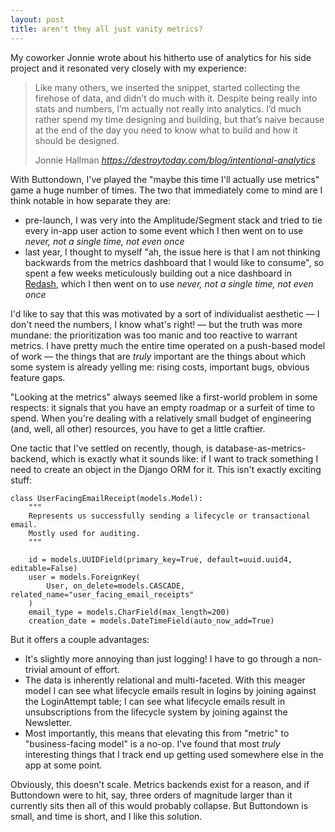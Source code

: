 ```yaml
---
layout: post
title: aren't they all just vanity metrics?
---
```

My coworker Jonnie wrote about his hitherto use of analytics for his side project and it resonated very closely with my experience:

<blockquote class="quoteback" darkmode="" data-title="Intentional analytics" data-author="Jonnie Hallman" cite="https://destroytoday.com/blog/intentional-analytics">
<p>Like many others, we inserted the snippet, started collecting the firehose of data, and didn’t do much with it. Despite being really into stats and numbers, I’m actually not really into analytics. I’d much rather spend my time designing and building, but that’s naive because at the end of the day you need to know what to build and how it should be designed.</p>
<footer>Jonnie Hallman<cite> <a href="https://destroytoday.com/blog/intentional-analytics">https://destroytoday.com/blog/intentional-analytics</a></cite></footer>
</blockquote><script note="" src="https://cdn.jsdelivr.net/gh/Blogger-Peer-Review/quotebacks@1/quoteback.js"></script>

With Buttondown, I've played the "maybe this time I'll actually use metrics" game a huge number of times.  The two that immediately come to mind are I think notable in how separate they are:

- pre-launch, I was very into the Amplitude/Segment stack and tried to tie every in-app user action to some event which I then went on to use _never, not a single time, not even once_
- last year, I thought to myself "ah, the issue here is that I am not thinking backwards from the metrics dashboard that I would like to consume", so spent a few weeks meticulously building out a nice dashboard in [Redash](https://redash.io), which I then went on to use _never, not a single time, not even once_

I'd like to say that this was motivated by a sort of individualist aesthetic — I don't need the numbers, I know what's right! — but the truth was more mundane: the prioritization was too manic and too reactive to warrant metrics.  I have pretty much the entire time operated on a push-based model of work — the things that are _truly_ important are the things about which some system is already yelling me: rising costs, important bugs, obvious feature gaps.

"Looking at the metrics" always seemed like a first-world problem in some respects: it signals that you have an empty roadmap or a surfeit of time to spend.  When you're dealing with a relatively small budget of engineering (and, well, all other) resources, you have to get a little craftier.

One tactic that I've settled on recently, though, is database-as-metrics-backend, which is exactly what it sounds like: if I want to track something I need to create an object in the Django ORM for it.  This isn't exactly exciting stuff:

```
class UserFacingEmailReceipt(models.Model):
    """
    Represents us successfully sending a lifecycle or transactional email.
    Mostly used for auditing.
    """

    id = models.UUIDField(primary_key=True, default=uuid.uuid4, editable=False)
    user = models.ForeignKey(
        User, on_delete=models.CASCADE, related_name="user_facing_email_receipts"
    )
    email_type = models.CharField(max_length=200)
    creation_date = models.DateTimeField(auto_now_add=True)
```

But it offers a couple advantages:

- It's slightly more annoying than just logging! I have to go through a non-trivial amount of effort.
- The data is inherently relational and multi-faceted.  With this meager model I can see what lifecycle emails result in logins by joining against the LoginAttempt table; I can see what lifecycle emails result in unsubscriptions from the lifecycle system by joining against the Newsletter.
- Most importantly, this means that elevating this from "metric" to "business-facing model" is a no-op.  I've found that most _truly_ interesting things that I track end up getting used somewhere else in the app at some point. 

Obviously, this doesn't scale. Metrics backends exist for a reason, and if Buttondown were to hit, say, three orders of magnitude larger than it currently sits then all of this would probably collapse.  But Buttondown is small, and time is short, and I like this solution.
